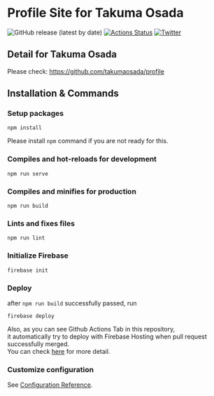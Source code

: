# Profile Site for Takuma Osada 
![GitHub release (latest by date)](https://img.shields.io/github/v/release/takumaosada/ostk_profile)
[![Actions Status](https://github.com/takumaosada/ostk_profile/workflows/Deploy/badge.svg)](https://github.com/takumaosada/ostk_profile/actions)
[![Twitter](https://img.shields.io/twitter/url?style=social&url=https%3A%2F%2Fgithub.com%2Ftakumaosada%2Fostk_profile)](https://twitter.com/intent/tweet?text=Wow:&url=https%3A%2F%2Fgithub.com%2Ftakumaosada%2Fostk_profile)

## Detail for Takuma Osada
Please check: https://github.com/takumaosada/profile

## Installation & Commands

### Setup packages
```
npm install
```
Please install `npm` command if you are not ready for this.

### Compiles and hot-reloads for development
```
npm run serve
```

### Compiles and minifies for production
```
npm run build
```

### Lints and fixes files
```
npm run lint
```

### Initialize Firebase
```
firebase init
```

### Deploy
after `npm run build` successfully passed, run 
```
firebase deploy
```

Also, as you can see Github Actions Tab in this repository,  
it automatically try to deploy with Firebase Hosting when pull request successfully merged.  
You can check [here](https://github.com/takumaosada/ostk_profile/blob/master/.github/workflows/deploy.yml) for more detail.

### Customize configuration
See [Configuration Reference](https://cli.vuejs.org/config/).
